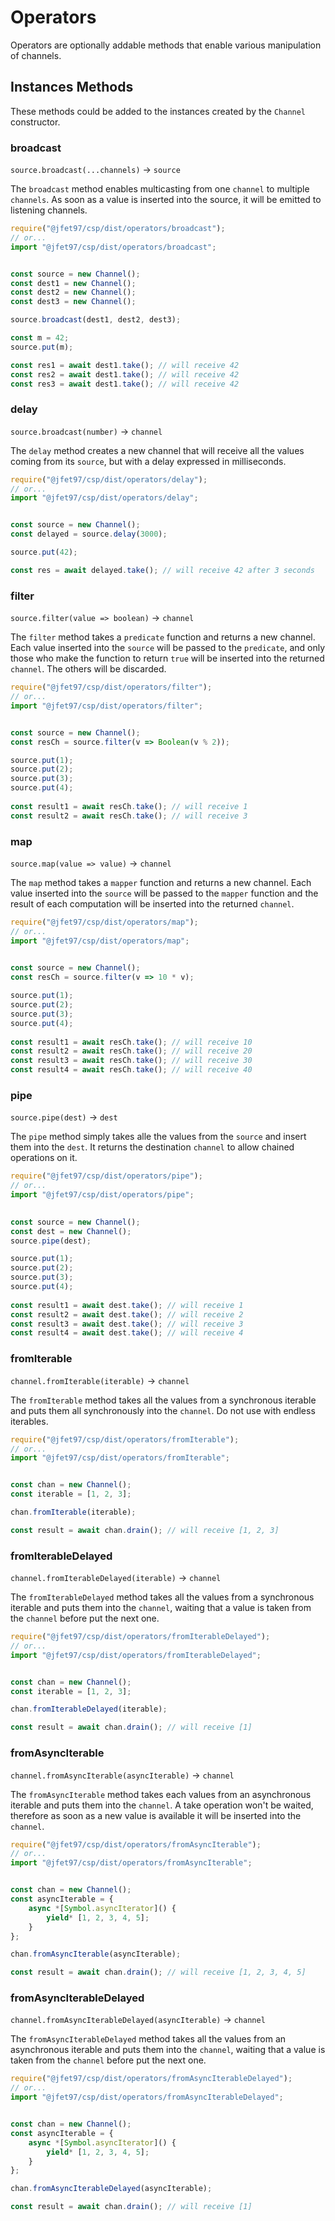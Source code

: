 # Operators

Operators are optionally addable methods that enable various manipulation of channels.

## Instances Methods

These methods could be added to the instances created by the `Channel` constructor.

### broadcast

`source.broadcast(...channels)` -> `source`

The `broadcast` method enables multicasting from one `channel` to multiple `channels`. As soon as a value is inserted into the source, it will be emitted to listening channels.

```js
require("@jfet97/csp/dist/operators/broadcast");
// or...
import "@jfet97/csp/dist/operators/broadcast";


const source = new Channel();
const dest1 = new Channel();
const dest2 = new Channel();
const dest3 = new Channel();

source.broadcast(dest1, dest2, dest3);

const m = 42;
source.put(m);

const res1 = await dest1.take(); // will receive 42
const res2 = await dest1.take(); // will receive 42
const res3 = await dest1.take(); // will receive 42
```

### delay

`source.broadcast(number)` -> `channel`

The `delay` method creates a new channel that will receive all the values coming from its `source`, but with a delay expressed in milliseconds.

```js
require("@jfet97/csp/dist/operators/delay");
// or...
import "@jfet97/csp/dist/operators/delay";


const source = new Channel();
const delayed = source.delay(3000);

source.put(42);

const res = await delayed.take(); // will receive 42 after 3 seconds
```

### filter

`source.filter(value => boolean)` -> `channel`

The `filter` method takes a `predicate` function and returns a new channel. Each value inserted into the `source` will be passed to the `predicate`, and only those who make the function to return `true` will be inserted into the returned `channel`. The others will be discarded.

```js
require("@jfet97/csp/dist/operators/filter");
// or...
import "@jfet97/csp/dist/operators/filter";


const source = new Channel();
const resCh = source.filter(v => Boolean(v % 2));

source.put(1);
source.put(2);
source.put(3);
source.put(4);
            
const result1 = await resCh.take(); // will receive 1
const result2 = await resCh.take(); // will receive 3
```

### map

`source.map(value => value)` -> `channel`

The `map` method takes a `mapper` function and returns a new channel. Each value inserted into the `source` will be passed to the `mapper` function and the result of each computation will be inserted into the returned `channel`.

```js
require("@jfet97/csp/dist/operators/map");
// or...
import "@jfet97/csp/dist/operators/map";
  

const source = new Channel();
const resCh = source.filter(v => 10 * v);

source.put(1);
source.put(2);
source.put(3);
source.put(4);
            
const result1 = await resCh.take(); // will receive 10
const result2 = await resCh.take(); // will receive 20
const result3 = await resCh.take(); // will receive 30
const result4 = await resCh.take(); // will receive 40
```

### pipe

`source.pipe(dest)` -> `dest`

The `pipe` method simply takes alle the values from the `source` and insert them into the `dest`. It returns the destination `channel` to allow chained operations on it.

```js
require("@jfet97/csp/dist/operators/pipe");
// or...
import "@jfet97/csp/dist/operators/pipe";
  

const source = new Channel();
const dest = new Channel();
source.pipe(dest);

source.put(1);
source.put(2);
source.put(3);
source.put(4);
            
const result1 = await dest.take(); // will receive 1
const result2 = await dest.take(); // will receive 2
const result3 = await dest.take(); // will receive 3
const result4 = await dest.take(); // will receive 4
```

### fromIterable

`channel.fromIterable(iterable)` -> `channel`

The `fromIterable` method takes all the values from a synchronous iterable and puts them all synchronously into the `channel`.
Do not use with endless iterables.

```js
require("@jfet97/csp/dist/operators/fromIterable");
// or...
import "@jfet97/csp/dist/operators/fromIterable";


const chan = new Channel();
const iterable = [1, 2, 3];

chan.fromIterable(iterable);

const result = await chan.drain(); // will receive [1, 2, 3]
```

### fromIterableDelayed

`channel.fromIterableDelayed(iterable)` -> `channel`

The `fromIterableDelayed` method takes all the values from a synchronous iterable and puts them into the `channel`, waiting that a value is taken from the `channel` before put the next one.

```js
require("@jfet97/csp/dist/operators/fromIterableDelayed");
// or...
import "@jfet97/csp/dist/operators/fromIterableDelayed";


const chan = new Channel();
const iterable = [1, 2, 3];

chan.fromIterableDelayed(iterable);

const result = await chan.drain(); // will receive [1]
```

### fromAsyncIterable

`channel.fromAsyncIterable(asyncIterable)` -> `channel`

The `fromAsyncIterable` method takes each values from an asynchronous iterable and puts them into the `channel`.
A take operation won't be waited, therefore as soon as a new value is available it will be inserted into the `channel`.

```js
require("@jfet97/csp/dist/operators/fromAsyncIterable");
// or...
import "@jfet97/csp/dist/operators/fromAsyncIterable";


const chan = new Channel();
const asyncIterable = {
    async *[Symbol.asyncIterator]() {
        yield* [1, 2, 3, 4, 5];
    }
};

chan.fromAsyncIterable(asyncIterable);

const result = await chan.drain(); // will receive [1, 2, 3, 4, 5]
```

### fromAsyncIterableDelayed

`channel.fromAsyncIterableDelayed(asyncIterable)` -> `channel`

The `fromAsyncIterableDelayed` method takes all the values from an asynchronous iterable and puts them into the `channel`, waiting that a value is taken from the `channel` before put the next one.

```js
require("@jfet97/csp/dist/operators/fromAsyncIterableDelayed");
// or...
import "@jfet97/csp/dist/operators/fromAsyncIterableDelayed";


const chan = new Channel();
const asyncIterable = {
    async *[Symbol.asyncIterator]() {
        yield* [1, 2, 3, 4, 5];
    }
};

chan.fromAsyncIterableDelayed(asyncIterable);

const result = await chan.drain(); // will receive [1]
```